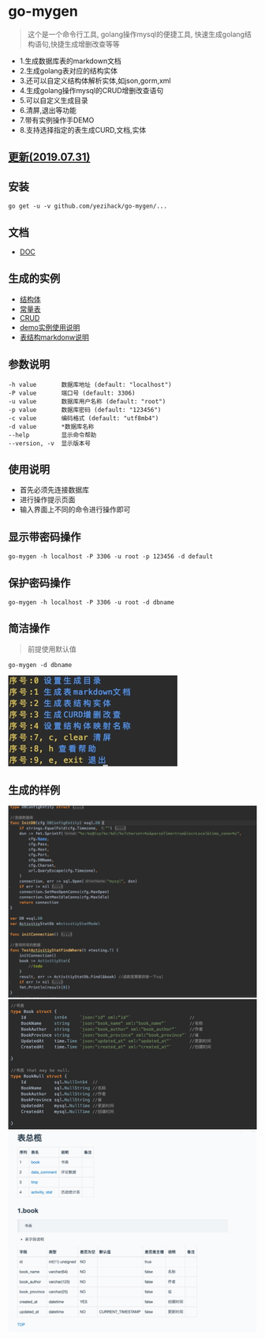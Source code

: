 # go-mygen
> 这个是一个命令行工具,
golang操作mysql的便捷工具, 快速生成golang结构语句,快捷生成增删改查等等


- 1.生成数据库表的markdown文档
- 2.生成golang表对应的结构实体
- 3.还可以自定义结构体解析实体,如json,gorm,xml
- 4.生成golang操作mysql的CRUD增删改查语句
- 5.可以自定义生成目录
- 6.清屏,退出等功能
- 7.带有实例操作手DEMO
- 8.支持选择指定的表生成CURD,文档,实体


## [更新(2019.07.31)](CHANGELOG.md)

## 安装
```
go get -u -v github.com/yezihack/go-mygen/...
```


## 文档
- [DOC](https://godoc.org/github.com/yezihack/go-mygen)


## 生成的实例
- [结构体](example/db_entity.go)
- [常量表](example/table_list.go)
- [CRUD](example/users.go)
- [demo实例使用说明](example/example_test.go)
- [表结构markdonw说明](example/table_info.md)

## 参数说明
```
-h value       数据库地址 (default: "localhost")
-P value       端口号 (default: 3306)
-u value       数据库用户名称 (default: "root")
-p value       数据库密码 (default: "123456")
-c value       编码格式 (default: "utf8mb4")
-d value       *数据库名称
--help         显示命令帮助
--version, -v  显示版本号
```

## 使用说明
- 首先必须先连接数据库
- 进行操作提示页面
- 输入界面上不同的命令进行操作即可

## 显示带密码操作
```
go-mygen -h localhost -P 3306 -u root -p 123456 -d default
```

## 保护密码操作
```
go-mygen -h localhost -P 3306 -u root -d dbname
```

## 简洁操作
> 前提使用默认值
```
go-mygen -d dbname
```





![](pic/gen.jpg)


## 生成的样例
![](pic/gen2.jpg)
![](pic/gen3.jpg)
![](pic/gen4.jpg)

